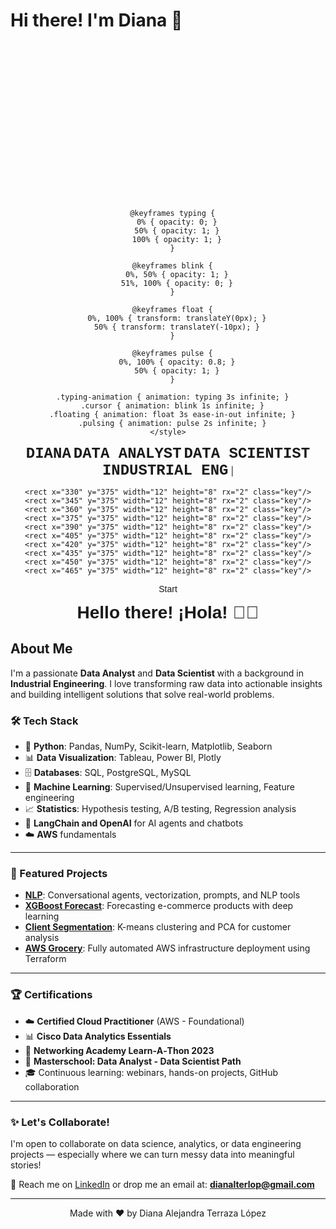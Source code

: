
# Hi there! I'm Diana 👋

<div align="center">

<svg width="800" height="400" xmlns="http://www.w3.org/2000/svg">
  <defs>
    <style>
      .bg { fill: #0d1117; }
      .computer-body { fill: #4a9eff; stroke: #2d5aa0; stroke-width: 3; }
      .screen { fill: #f0f6fc; stroke: #24292f; stroke-width: 2; }
      .keyboard { fill: #ffd700; stroke: #cc9900; stroke-width: 2; }
      .key { fill: #fff; stroke: #ddd; stroke-width: 1; }
      .text { font-family: 'Courier New', monospace; font-size: 24px; font-weight: bold; fill: #24292f; }
      .greeting { font-family: 'Arial', sans-serif; font-size: 28px; font-weight: bold; fill: #58a6ff; }
      .emoji { font-size: 24px; }
      .shape1 { fill: #ffd700; }
      .shape2 { fill: #ff6b9d; }
      .shape3 { fill: #4ecdc4; }
      .button { fill: #e6e6e6; stroke: #999; stroke-width: 2; cursor: pointer; }
      .button-text { font-family: 'Arial', sans-serif; font-size: 14px; fill: #333; text-anchor: middle; }
      .power-light { fill: #ff4444; }
      
      @keyframes typing {
        0% { opacity: 0; }
        50% { opacity: 1; }
        100% { opacity: 1; }
      }
      
      @keyframes blink {
        0%, 50% { opacity: 1; }
        51%, 100% { opacity: 0; }
      }
      
      @keyframes float {
        0%, 100% { transform: translateY(0px); }
        50% { transform: translateY(-10px); }
      }
      
      @keyframes pulse {
        0%, 100% { opacity: 0.8; }
        50% { opacity: 1; }
      }
      
      .typing-animation { animation: typing 3s infinite; }
      .cursor { animation: blink 1s infinite; }
      .floating { animation: float 3s ease-in-out infinite; }
      .pulsing { animation: pulse 2s infinite; }
    </style>
  </defs>
  
  <!-- Background -->
  <rect width="800" height="400" class="bg"/>
  
  <!-- Decorative shapes -->
  <ellipse cx="100" cy="100" rx="40" ry="60" class="shape1 floating"/>
  <path d="M 700 80 L 750 120 L 720 160 L 680 140 Z" class="shape2 floating" style="animation-delay: -1s;"/>
  <circle cx="80" cy="320" r="35" class="shape3 floating" style="animation-delay: -2s;"/>
  <path d="M 720 320 Q 750 280 780 320 Q 750 360 720 320" class="shape2 floating" style="animation-delay: -0.5s;"/>
  
  <!-- Computer Monitor -->
  <rect x="280" y="120" width="240" height="180" rx="15" class="computer-body"/>
  
  <!-- Screen -->
  <rect x="300" y="135" width="200" height="130" rx="5" class="screen"/>
  
  <!-- Power button and lights -->
  <circle cx="490" cy="285" r="4" class="power-light pulsing"/>
  <circle cx="505" cy="285" r="3" fill="#44ff44" class="pulsing" style="animation-delay: -1s;"/>
  
  <!-- Screen content -->
  <text x="400" y="160" class="text typing-animation" text-anchor="middle">DIANA</text>
  <text x="400" y="185" class="text typing-animation" style="animation-delay: 0.5s;" text-anchor="middle">DATA ANALYST</text>
  <text x="400" y="210" class="text typing-animation" style="animation-delay: 1s;" text-anchor="middle">DATA SCIENTIST</text>
  <text x="400" y="235" class="text typing-animation" style="animation-delay: 1.5s;" text-anchor="middle">INDUSTRIAL ENG</text>
  <text x="420" y="250" class="cursor">|</text>
  
  <!-- Computer Base/Stand -->
  <rect x="330" y="300" width="140" height="20" rx="10" class="computer-body"/>
  <rect x="370" y="320" width="60" height="30" rx="5" class="computer-body"/>
  
  <!-- Keyboard -->
  <ellipse cx="400" cy="370" rx="120" ry="25" class="keyboard"/>
  
  <!-- Keyboard keys (simplified) -->
  <g class="floating" style="animation-delay: -1.5s;">
    <rect x="320" y="360" width="12" height="8" rx="2" class="key"/>
    <rect x="335" y="360" width="12" height="8" rx="2" class="key"/>
    <rect x="350" y="360" width="12" height="8" rx="2" class="key"/>
    <rect x="365" y="360" width="12" height="8" rx="2" class="key"/>
    <rect x="380" y="360" width="12" height="8" rx="2" class="key"/>
    <rect x="395" y="360" width="12" height="8" rx="2" class="key"/>
    <rect x="410" y="360" width="12" height="8" rx="2" class="key"/>
    <rect x="425" y="360" width="12" height="8" rx="2" class="key"/>
    <rect x="440" y="360" width="12" height="8" rx="2" class="key"/>
    <rect x="455" y="360" width="12" height="8" rx="2" class="key"/>
    <rect x="470" y="360" width="12" height="8" rx="2" class="key"/>
    
    <rect x="330" y="375" width="12" height="8" rx="2" class="key"/>
    <rect x="345" y="375" width="12" height="8" rx="2" class="key"/>
    <rect x="360" y="375" width="12" height="8" rx="2" class="key"/>
    <rect x="375" y="375" width="12" height="8" rx="2" class="key"/>
    <rect x="390" y="375" width="12" height="8" rx="2" class="key"/>
    <rect x="405" y="375" width="12" height="8" rx="2" class="key"/>
    <rect x="420" y="375" width="12" height="8" rx="2" class="key"/>
    <rect x="435" y="375" width="12" height="8" rx="2" class="key"/>
    <rect x="450" y="375" width="12" height="8" rx="2" class="key"/>
    <rect x="465" y="375" width="12" height="8" rx="2" class="key"/>
  </g>
  
  <!-- Start button -->
  <rect x="580" y="280" width="80" height="35" rx="5" class="button floating"/>
  <text x="620" y="302" class="button-text">Start</text>
  
  <!-- Greeting text -->
  <text x="400" y="50" class="greeting typing-animation" text-anchor="middle" style="animation-delay: 2s;">Hello there! ¡Hola! 👋🤓</text>
</svg>

</div>

## About Me
I'm a passionate **Data Analyst** and **Data Scientist** with a background in **Industrial Engineering**. I love transforming raw data into actionable insights and building intelligent solutions that solve real-world problems.

### 🛠️ Tech Stack
- 🐍 **Python**: Pandas, NumPy, Scikit-learn, Matplotlib, Seaborn
- 📊 **Data Visualization**: Tableau, Power BI, Plotly
- 🗄️ **Databases**: SQL, PostgreSQL, MySQL
- 🤖 **Machine Learning**: Supervised/Unsupervised learning, Feature engineering
- 📈 **Statistics**: Hypothesis testing, A/B testing, Regression analysis
- 🧪 **LangChain and OpenAI** for AI agents and chatbots
- ☁️ **AWS** fundamentals

---

### 📌 Featured Projects
- [**NLP**](https://github.com/Dianaaleja/NLP): Conversational agents, vectorization, prompts, and NLP tools
- [**XGBoost Forecast**](https://github.com/Dianaaleja/corporacion_favorita): Forecasting e-commerce products with deep learning
- [**Client Segmentation**](https://github.com/Dianaaleja/travel_tide_customer_segment): K-means clustering and PCA for customer analysis
- [**AWS Grocery**](https://github.com/Dianaaleja/AWS_grocery): Fully automated AWS infrastructure deployment using Terraform

---

### 🏆 Certifications
- ☁️ **Certified Cloud Practitioner** (AWS - Foundational)
- 📊 **Cisco Data Analytics Essentials**
- 🧠 **Networking Academy Learn‑A‑Thon 2023**  
- 🏫 **Masterschool: Data Analyst - Data Scientist Path**
- 🎓 Continuous learning: webinars, hands-on projects, GitHub collaboration

---

### ✨ Let's Collaborate!
I'm open to collaborate on data science, analytics, or data engineering projects — especially where we can turn messy data into meaningful stories!

💬 Reach me on [LinkedIn](https://www.linkedin.com/in/dianaterrazalopez/) or drop me an email at: **dianalterlop@gmail.com**

---
   
<p align="center">
  Made with ❤️ by Diana Alejandra Terraza López
</p>












